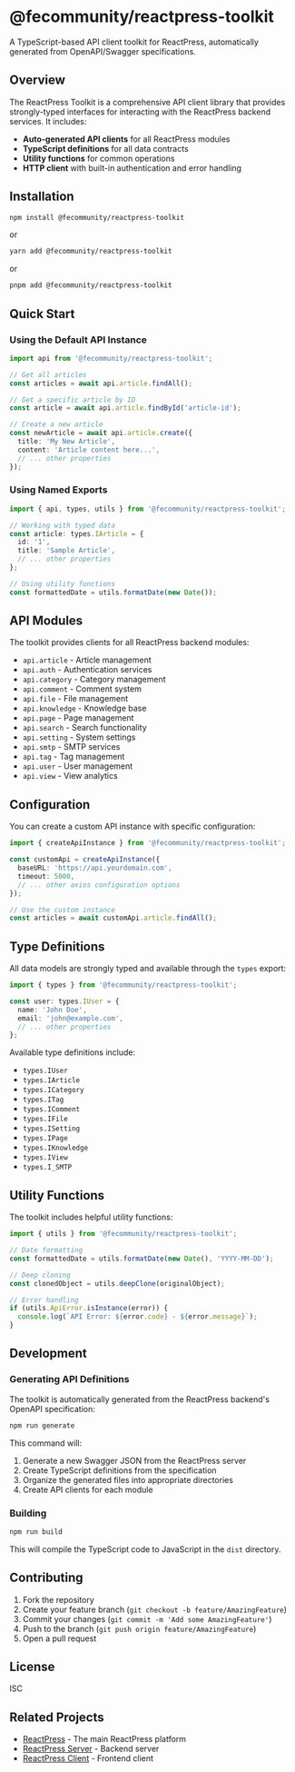 # @fecommunity/reactpress-toolkit

A TypeScript-based API client toolkit for ReactPress, automatically generated from OpenAPI/Swagger specifications.

## Overview

The ReactPress Toolkit is a comprehensive API client library that provides strongly-typed interfaces for interacting with the ReactPress backend services. It includes:

- **Auto-generated API clients** for all ReactPress modules
- **TypeScript definitions** for all data contracts
- **Utility functions** for common operations
- **HTTP client** with built-in authentication and error handling

## Installation

```bash
npm install @fecommunity/reactpress-toolkit
```

or

```bash
yarn add @fecommunity/reactpress-toolkit
```

or

```bash
pnpm add @fecommunity/reactpress-toolkit
```

## Quick Start

### Using the Default API Instance

```typescript
import api from '@fecommunity/reactpress-toolkit';

// Get all articles
const articles = await api.article.findAll();

// Get a specific article by ID
const article = await api.article.findById('article-id');

// Create a new article
const newArticle = await api.article.create({
  title: 'My New Article',
  content: 'Article content here...',
  // ... other properties
});
```

### Using Named Exports

```typescript
import { api, types, utils } from '@fecommunity/reactpress-toolkit';

// Working with typed data
const article: types.IArticle = {
  id: '1',
  title: 'Sample Article',
  // ... other properties
};

// Using utility functions
const formattedDate = utils.formatDate(new Date());
```

## API Modules

The toolkit provides clients for all ReactPress backend modules:

- `api.article` - Article management
- `api.auth` - Authentication services
- `api.category` - Category management
- `api.comment` - Comment system
- `api.file` - File management
- `api.knowledge` - Knowledge base
- `api.page` - Page management
- `api.search` - Search functionality
- `api.setting` - System settings
- `api.smtp` - SMTP services
- `api.tag` - Tag management
- `api.user` - User management
- `api.view` - View analytics

## Configuration

You can create a custom API instance with specific configuration:

```typescript
import { createApiInstance } from '@fecommunity/reactpress-toolkit';

const customApi = createApiInstance({
  baseURL: 'https://api.yourdomain.com',
  timeout: 5000,
  // ... other axios configuration options
});

// Use the custom instance
const articles = await customApi.article.findAll();
```

## Type Definitions

All data models are strongly typed and available through the `types` export:

```typescript
import { types } from '@fecommunity/reactpress-toolkit';

const user: types.IUser = {
  name: 'John Doe',
  email: 'john@example.com',
  // ... other properties
};
```

Available type definitions include:
- `types.IUser`
- `types.IArticle`
- `types.ICategory`
- `types.ITag`
- `types.IComment`
- `types.IFile`
- `types.ISetting`
- `types.IPage`
- `types.IKnowledge`
- `types.IView`
- `types.I_SMTP`

## Utility Functions

The toolkit includes helpful utility functions:

```typescript
import { utils } from '@fecommunity/reactpress-toolkit';

// Date formatting
const formattedDate = utils.formatDate(new Date(), 'YYYY-MM-DD');

// Deep cloning
const clonedObject = utils.deepClone(originalObject);

// Error handling
if (utils.ApiError.isInstance(error)) {
  console.log(`API Error: ${error.code} - ${error.message}`);
}
```

## Development

### Generating API Definitions

The toolkit is automatically generated from the ReactPress backend's OpenAPI specification:

```bash
npm run generate
```

This command will:
1. Generate a new Swagger JSON from the ReactPress server
2. Create TypeScript definitions from the specification
3. Organize the generated files into appropriate directories
4. Create API clients for each module

### Building

```bash
npm run build
```

This will compile the TypeScript code to JavaScript in the `dist` directory.

## Contributing

1. Fork the repository
2. Create your feature branch (`git checkout -b feature/AmazingFeature`)
3. Commit your changes (`git commit -m 'Add some AmazingFeature'`)
4. Push to the branch (`git push origin feature/AmazingFeature`)
5. Open a pull request

## License

ISC

## Related Projects

- [ReactPress](https://github.com/fecommunity/reactpress) - The main ReactPress platform
- [ReactPress Server](https://github.com/fecommunity/reactpress/server) - Backend server
- [ReactPress Client](https://github.com/fecommunity/reactpress/client) - Frontend client
